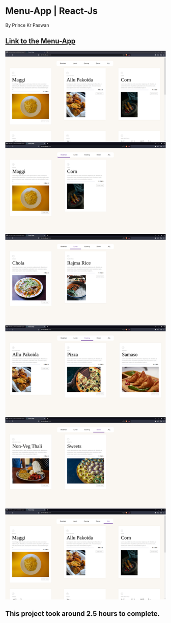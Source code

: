 
# Menu-App | React-Js

By Prince Kr Paswan

## [Link to the Menu-App](https://menu-app-p.netlify.app/)


![Completed Website](./r1ng)
![](./r2png)
![](./r3png)
![](./r4png)
![](./r5png)
![](./r6png)




## This project took around 2.5 hours to complete.